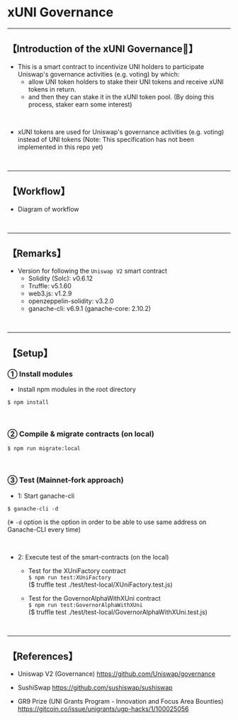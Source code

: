 # xUNI Governance

***
## 【Introduction of the xUNI Governance🦄】
- This is a smart contract to incentivize UNI holders to participate Uniswap's governance activities (e.g. voting) by which:
  - allow UNI token holders to stake their UNI tokens and receive xUNI tokens in return.
  - and then they can stake it in the xUNI token pool. (By doing this process, staker earn some interest)

<br>

- xUNI tokens are used for Uniswap's governance activities (e.g. voting) instead of UNI tokens
  (Note: This specification has not been implemented in this repo yet)


&nbsp;

***

## 【Workflow】
- Diagram of workflow  

&nbsp;

***

## 【Remarks】
- Version for following the `Uniswap V2` smart contract
  - Solidity (Solc): v0.6.12
  - Truffle: v5.1.60
  - web3.js: v1.2.9
  - openzeppelin-solidity: v3.2.0
  - ganache-cli: v6.9.1 (ganache-core: 2.10.2)


&nbsp;

***

## 【Setup】
### ① Install modules
- Install npm modules in the root directory
```
$ npm install
```

<br>

### ② Compile & migrate contracts (on local)
```
$ npm run migrate:local
```

<br>

### ③ Test (Mainnet-fork approach)
- 1: Start ganache-cli
```
$ ganache-cli -d
```
(※ `-d` option is the option in order to be able to use same address on Ganache-CLI every time)

<br>

- 2: Execute test of the smart-contracts (on the local)  
  - Test for the XUniFactory contract  
    `$ npm run test:XUniFactory`  
    ($ truffle test ./test/test-local/XUniFactory.test.js)     

  - Test for the GovernorAlphaWithXUni contract   
    `$ npm run test:GovernorAlphaWithXUni`    
    ($ truffle test ./test/test-local/GovernorAlphaWithXUni.test.js)  

<br>

***

## 【References】
- Uniswap V2 (Governance)
  https://github.com/Uniswap/governance

- SushiSwap
  https://github.com/sushiswap/sushiswap

- GR9 Prize (UNI Grants Program - Innovation and Focus Area Bounties)
  https://gitcoin.co/issue/unigrants/ugp-hacks/1/100025056
